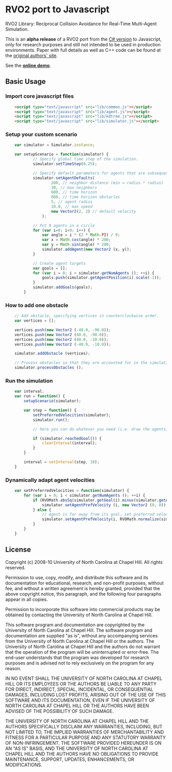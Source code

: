 RVO2 port to Javascript
=======================

RVO2 Library: Reciprocal Collision Avoidance for Real-Time Multi-Agent Simulation.

This is an **alpha release** of a RVO2 port from the [C# version](http://rvo-unity.chezslan.fr) to Javascript, only for
research purposes and still not intended to be used in production environments. Paper with full details as well as C++
code can be found at the [original authors' site](http://gamma.cs.unc.edu/RVO2).

See the **[online demo](http://guidogarcia.net/demos/rvo2-js)**.

Basic Usage
-----------

### Import core javascript files

~~~~html
	<script type="text/javascript" src="lib/common.js"></script>
	<script type="text/javascript" src="lib/agent.js"></script>
	<script type="text/javascript" src="lib/kdtree.js"></script>
	<script type="text/javascript" src="lib/simulator.js"></script>
~~~~

### Setup your custom scenario

~~~~js
	var simulator = Simulator.instance;

	var setupScenario = function(simulator)	{
			// Specify global time step of the simulation.
			simulator.setTimeStep(0.25);

			// Specify default parameters for agents that are subsequently added
			simulator.setAgentDefaults(
					200, // neighbor distance (min = radius * radius)
					30, // max neighbors
					600, // time horizon
					600, // time horizon obstacles
					5, // agent radius
					10.0, // max speed
					new Vector2(2, 2) // default velocity
				);

			// Put 9 agents in a circle
			for (var i=0; i<9; i++) {
				var angle = i * (2 * Math.PI) / 9;
				var x = Math.cos(angle) * 200;
				var y = Math.sin(angle) * 200;
				simulator.addAgent(new Vector2 (x, y));
 			}

			// Create agent targets
			var goals = [];
			for (var i = 0; i < simulator.getNumAgents (); ++i) {
				goals.push(simulator.getAgentPosition(i).scale(-1));
			}
			simulator.addGoals(goals);
		}
~~~~

### How to add one obstacle

~~~~js
	// Add obstacle, specifying vertices in counterclockwise order.
	var vertices = [];

	vertices.push(new Vector2 (-40.0, -90.0));
	vertices.push(new Vector2 (40.0, -90.0));
	vertices.push(new Vector2 (40.0, -10.0));
	vertices.push(new Vector2 (-40.0, -10.0));

	simulator.addObstacle (vertices);

	// Process obstacles so that they are accounted for in the simulation.
	simulator.processObstacles ();
~~~~

### Run the simulation

~~~~js
	var interval;
	var run = function() {
		setupScenario(simulator);

		var step = function() {
			setPreferredVelocities(simulator);
			simulator.run();

			// here you can do whatever you need (i.e. draw the agents)

			if (simulator.reachedGoal()) {
				clearInterval(interval);
			}
		}

		interval = setInterval(step, 10);
	}
~~~~

### Dynamically adapt agent velocities

~~~~js
	var setPreferredVelocities = function(simulator) {
		for (var i = 0; i < simulator.getNumAgents (); ++i) {
			if (RVOMath.absSq(simulator.getGoal(i).minus(simulator.getAgentPosition(i))) < 0) {
				simulator.setAgentPrefVelocity (i, new Vector2 (0, 0));
			} else {
				// Agent is far away from its goal, set preferred velocity as unit vector towards agent's goal.
				simulator.setAgentPrefVelocity(i, RVOMath.normalize(simulator.getGoal(i).minus(simulator.getAgentPosition(i))));
			}
		}
	}
~~~~

License
-------

Copyright (c) 2008-10 University of North Carolina at Chapel Hill. All rights reserved.

Permission to use, copy, modify, and distribute this software and its documentation for educational, research, and non-profit purposes, without fee, and without a written agreement is hereby granted, provided that the above copyright notice, this paragraph, and the following four paragraphs appear in all copies.

Permission to incorporate this software into commercial products may be obtained by contacting the University of North Carolina at Chapel Hill.

This software program and documentation are copyrighted by the University of North Carolina at Chapel Hill. The software program and documentation are supplied "as is", without any accompanying services from the University of North Carolina at Chapel Hill or the authors. The University of North Carolina at Chapel Hill and the authors do not warrant that the operation of the program will be uninterrupted or error-free. The end-user understands that the program was developed for research purposes and is advised not to rely exclusively on the program for any reason.

IN NO EVENT SHALL THE UNIVERSITY OF NORTH CAROLINA AT CHAPEL HILL OR ITS EMPLOYEES OR THE AUTHORS BE LIABLE TO ANY PARTY FOR DIRECT, INDIRECT, SPECIAL, INCIDENTAL, OR CONSEQUENTIAL DAMAGES, INCLUDING LOST PROFITS, ARISING OUT OF THE USE OF THIS SOFTWARE AND ITS DOCUMENTATION, EVEN IF THE UNIVERSITY OF NORTH CAROLINA AT CHAPEL HILL OR THE AUTHORS HAVE BEEN ADVISED OF THE POSSIBILITY OF SUCH DAMAGE.

THE UNIVERSITY OF NORTH CAROLINA AT CHAPEL HILL AND THE AUTHORS SPECIFICALLY DISCLAIM ANY WARRANTIES, INCLUDING, BUT NOT LIMITED TO, THE IMPLIED WARRANTIES OF MERCHANTABILITY AND FITNESS FOR A PARTICULAR PURPOSE AND ANY STATUTORY WARRANTY OF NON-INFRINGEMENT. THE SOFTWARE PROVIDED HEREUNDER IS ON AN "AS IS" BASIS, AND THE UNIVERSITY OF NORTH CAROLINA AT CHAPEL HILL AND THE AUTHORS HAVE NO OBLIGATIONS TO PROVIDE MAINTENANCE, SUPPORT, UPDATES, ENHANCEMENTS, OR MODIFICATIONS.
